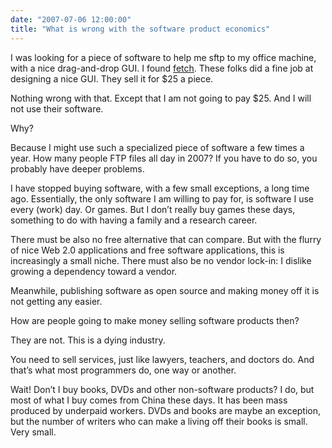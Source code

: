 ```yaml
---
date: "2007-07-06 12:00:00"
title: "What is wrong with the software product economics"
---
```




I was looking for a piece of software to help me sftp to my office machine, with a nice drag-and-drop GUI. I found [fetch](http://fetchsoftworks.com). These folks did a fine job at designing a nice GUI. They sell it for $25 a piece.

Nothing wrong with that. Except that I am not going to pay $25. And I will not use their software.

Why?

Because I might use such a specialized piece of software a few times a year. How many people FTP files all day in 2007? If you have to do so, you probably have deeper problems.

I have stopped buying software, with a few small exceptions, a long time ago. Essentially, the only software I am willing to pay for, is software I use every (work) day. Or games. But I don&rsquo;t really buy games these days, something to do with having a family and a research career. 

There must be also no free alternative that can compare. But with the flurry of nice Web 2.0 applications and free software applications, this is increasingly a small niche. There must also be no vendor lock-in: I dislike growing a dependency toward a vendor.

Meanwhile, publishing software as open source and making money off it is not getting any easier.

How are people going to make money selling software products then?

They are not. This is a dying industry.

You need to sell services, just like lawyers, teachers, and doctors do. And that&rsquo;s what most programmers do, one way or another.

Wait! Don&rsquo;t I buy books, DVDs and other non-software products? I do, but most of what I buy comes from China these days. It has been mass produced by underpaid workers. DVDs and books are maybe an exception, but the number of writers who can make a living off their books is small. Very small.

